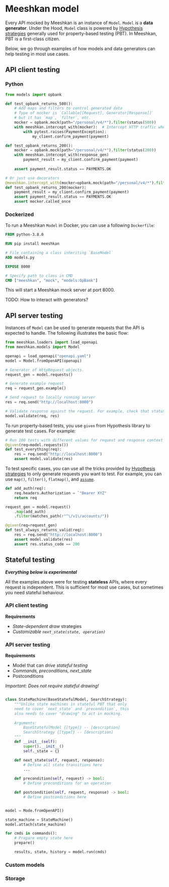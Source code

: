 # Meeshkan model

Every API mocked by Meeshkan is an instance of `Model`. `Model` is a **data generator**. Under the Hood, `Model` class is powered by [Hypothesis strategies](https://hypothesis.readthedocs.io/en/latest/data.html) generally used for property-based testing (PBT). In Meeshkan, PBT is a first-class citizen. 

Below, we go through examples of how models and data generators can help testing in most use cases.

## API client testing

### Python

```python
from models import opbank

def test_opbank_returns_500():
    # Add maps and filters to control generated data
    # Type of mocker is `Callable[[Request], Generator[Response]]`
    # but it has `map`, `filter`, etc.
    mocker = opbank.mock(path="/personal/v4/*").filter(status(500))
    with meeshkan.intercept_with(mocker):  # Intercept HTTP traffic when used as a context manager
        with pytest.raises(PaymentException):
            my_client.confirm_payment(payment)

def test_opbank_returns_200():
    mocker = opbank.mock(path="/personal/v4/*").filter(status(200))
    with meeshkan.intercept_with(response_gen)
        payment_result = my_client.confirm_payment(payment)
    
    assert payment_result.status == PAYMENTS.OK

# Or just use decorators
@meeshkan.intercept_with(mocker=opbank.mock(path="/personal/v4/*").filter(status(200)))
def test_opbank_returns_200(mocker):
    payment_result = my_client.confirm_payment(payment)
    assert payment_result.status == PAYMENTS.OK
    assert mocker.called_once
```

### Dockerized

To run a Meeshkan `Model` in Docker, you can use a following `Dockerfile`:

```Dockerfile
FROM python-3.8.0

RUN pip install meeshkan

# File containing a class inheriting `BaseModel`
ADD models.py

EXPOSE 8000

# Specify path to class in CMD
CMD ["meeshkan", "mock", "models:OpBank"]
```

This will start a Meeshkan mock server at port 8000.

TODO: How to interact with generators?

## API server testing

Instances of `Model` can be used to generate requests that the API is expected to handle. The following illustrates the basic flow:

```python
from meeshkan.loaders import load_openapi
from meeshkan.models import Model

openapi = load_openapi("openapi.yaml")
model = Model.fromOpenAPI(openapi)

# Generator of HttpRequest objects.
request_gen = model.requests()

# Generate example request
req = request_gen.example()

# Send request to locally running server
res = req.send("http://localhost:8000")

# Validate response against the request. For example, check that status code is one of those listed as valid responses for the given request.
model.validate(req, res)
```

To run property-based tests, you use `given` from Hypothesis library to generate test cases. For example:

```python
# Run 100 tests with different values for request and response context
@given(req=model.requests())
def test_everything(req):
    res = req.send("http://localhost:8000")
    assert model.validate(res)
```

To test specific cases, you can use all the tricks provided by [Hypothesis strategies](https://hypothesis.readthedocs.io/en/latest/data.html#adapting-strategies) to only generate requests you want to test. For example, you can use `map()`, `filter()`, `flatmap()`, and [`assume`](https://hypothesis.readthedocs.io/en/latest/details.html#hypothesis.assume).

```python
def add_auth(req):
    req.headers.Authorization = `"Bearer XYZ"
    return req

request_gen = model.request()
    .map(add_auth)
    .filter(matches_path(r"^\/v1\/accounts/"))

@given(req=request_gen)
def test_always_returns_valid(req):
    res = req.send("http://localhost:8000")
    assert model.validate(res)
    assert res.status_code == 200
```


## Stateful testing

***Everything below is experimental***

All the examples above were for testing **stateless** APIs, where every request is independent. This is sufficient for most use cases, but sometimes you need stateful behaviour.

### API client testing

**Requirements**
- *State-dependent draw* strategies
- *Customizable `next_state(state, operation)`*

### API server testing

**Requirements**
- Model that can *drive stateful testing*
- *Commands, preconditions, next_state*
- Postconditions

*Important: Does not require stateful drawing!*

```python

class StateMachine(BaseStatefulModel, SearchStrategy):
    """Unlike state machines in stateful PBT that only
    need to cover `next_state` and `precondition`, this
    also needs to cover "drawing" to act in mocking.
    
    Arguments:
        BaseStatefulModel {[type]} -- [description]
        SearchStrategy {[type]} -- [description]
    """
    def __init__(self):
        super().__init__()
        self._state = {}

    def next_state(self, request, response):
        # Define all state transitions here
        ...

    def precondition(self, request) -> bool:
        # Define preconditions for an operation

    def postcondition(self, request, response) -> bool:
        # Define postconditions here
```

```python

model = Mode.fromOpenAPI()

state_machine = StateMachine()
model.attach(state_machine)

for cmds in commands():
    # Prepare empty state here
    prepare()

    results, state, history = model.run(cmds)


```

### Custom models

### Storage
